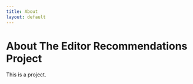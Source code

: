 ```yaml
---
title: About
layout: default
---
```


# About The Editor Recommendations Project

This is a project.